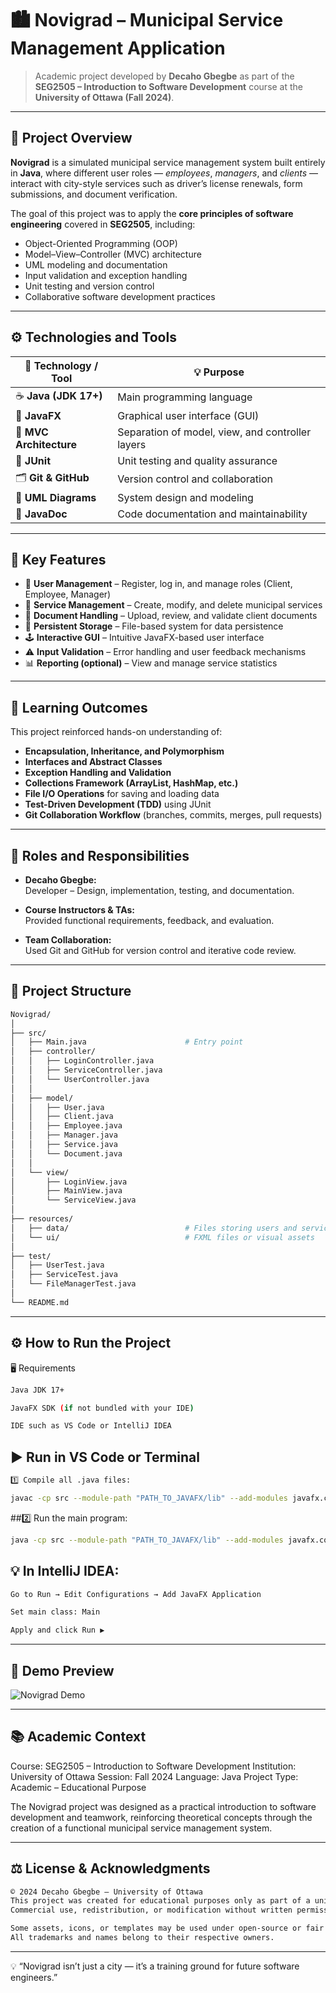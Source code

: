 # 🏙️ Novigrad – Municipal Service Management Application
> Academic project developed by **Decaho Gbegbe** as part of the **SEG2505 – Introduction to Software Development** course at the **University of Ottawa (Fall 2024)**.

---

## 🎯 Project Overview

**Novigrad** is a simulated municipal service management system built entirely in **Java**, where different user roles — *employees*, *managers*, and *clients* — interact with city-style services such as driver’s license renewals, form submissions, and document verification.

The goal of this project was to apply the **core principles of software engineering** covered in **SEG2505**, including:

- Object-Oriented Programming (OOP)
- Model–View–Controller (MVC) architecture
- UML modeling and documentation
- Input validation and exception handling
- Unit testing and version control
- Collaborative software development practices

---

## ⚙️ Technologies and Tools

| 🧩 Technology / Tool | 💡 Purpose |
|----------------------|------------|
| ☕ **Java (JDK 17+)** | Main programming language |
| 🎨 **JavaFX** | Graphical user interface (GUI) |
| 🧠 **MVC Architecture** | Separation of model, view, and controller layers |
| 🧪 **JUnit** | Unit testing and quality assurance |
| 🗂️ **Git & GitHub** | Version control and collaboration |
| 🧱 **UML Diagrams** | System design and modeling |
| 📄 **JavaDoc** | Code documentation and maintainability |

---

## 🚀 Key Features

- 👤 **User Management** – Register, log in, and manage roles (Client, Employee, Manager)  
- 🏢 **Service Management** – Create, modify, and delete municipal services  
- 📁 **Document Handling** – Upload, review, and validate client documents  
- 💾 **Persistent Storage** – File-based system for data persistence  
- 🕹️ **Interactive GUI** – Intuitive JavaFX-based user interface  
- ⚠️ **Input Validation** – Error handling and user feedback mechanisms  
- 📊 **Reporting (optional)** – View and manage service statistics  

---

## 🧠 Learning Outcomes

This project reinforced hands-on understanding of:

- **Encapsulation, Inheritance, and Polymorphism**  
- **Interfaces and Abstract Classes**  
- **Exception Handling and Validation**  
- **Collections Framework (ArrayList, HashMap, etc.)**  
- **File I/O Operations** for saving and loading data  
- **Test-Driven Development (TDD)** using JUnit  
- **Git Collaboration Workflow** (branches, commits, merges, pull requests)

---

## 👥 Roles and Responsibilities

- **Decaho Gbegbe:**  
  Developer – Design, implementation, testing, and documentation.  

- **Course Instructors & TAs:**  
  Provided functional requirements, feedback, and evaluation.  

- **Team Collaboration:**  
  Used Git and GitHub for version control and iterative code review.

---


## 🧩 Project Structure

```bash
Novigrad/
│
├── src/
│   ├── Main.java                      # Entry point
│   ├── controller/
│   │   ├── LoginController.java
│   │   ├── ServiceController.java
│   │   └── UserController.java
│   │
│   ├── model/
│   │   ├── User.java
│   │   ├── Client.java
│   │   ├── Employee.java
│   │   ├── Manager.java
│   │   ├── Service.java
│   │   └── Document.java
│   │
│   └── view/
│       ├── LoginView.java
│       ├── MainView.java
│       └── ServiceView.java
│
├── resources/
│   ├── data/                          # Files storing users and services
│   └── ui/                            # FXML files or visual assets
│
├── test/
│   ├── UserTest.java
│   ├── ServiceTest.java
│   └── FileManagerTest.java
│
└── README.md
```
---
## ⚙️ How to Run the Project
🖥️ Requirements
```bash
Java JDK 17+

JavaFX SDK (if not bundled with your IDE)

IDE such as VS Code or IntelliJ IDEA
```

## ▶️ Run in VS Code or Terminal
``` bash
1️⃣ Compile all .java files:

javac -cp src --module-path "PATH_TO_JAVAFX/lib" --add-modules javafx.controls,javafx.fxml src/**/*.java
```

##2️⃣ Run the main program:
```bash
java -cp src --module-path "PATH_TO_JAVAFX/lib" --add-modules javafx.controls,javafx.fxml Main
```

## 💡 In IntelliJ IDEA:
```bash
Go to Run → Edit Configurations → Add JavaFX Application

Set main class: Main

Apply and click Run ▶️
```
---

## 🎥 Demo Preview

![Novigrad Demo](images/novigrad_demo.gif)

---

## 📚 Academic Context

Course: SEG2505 – Introduction to Software Development
Institution: University of Ottawa
Session: Fall 2024
Language: Java
Project Type: Academic – Educational Purpose


The Novigrad project was designed as a practical introduction to software development and teamwork, reinforcing theoretical concepts through the creation of a functional municipal service management system.

---

## ⚖️ License & Acknowledgments
```bash
© 2024 Decaho Gbegbe – University of Ottawa
This project was created for educational purposes only as part of a university course.
Commercial use, redistribution, or modification without written permission is prohibited.

Some assets, icons, or templates may be used under open-source or fair use licenses.
All trademarks and names belong to their respective owners.
```
---

💡 “Novigrad isn’t just a city — it’s a training ground for future software engineers.”
